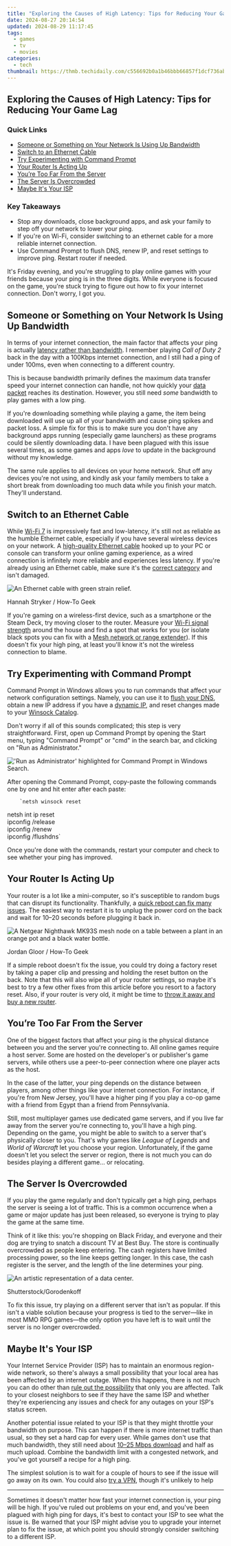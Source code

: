 ```yaml
---
title: "Exploring the Causes of High Latency: Tips for Reducing Your Game Lag"
date: 2024-08-27 20:14:54
updated: 2024-08-29 11:17:45
tags:
  - games
  - tv
  - movies
categories:
  - tech
thumbnail: https://thmb.techidaily.com/c556692b0a1b46bbb66857f1dcf736ab986ca8922706ba1c8b71876c558f69f9.jpg
---
```


## Exploring the Causes of High Latency: Tips for Reducing Your Game Lag

### Quick Links

* [Someone or Something on Your Network Is Using Up Bandwidth](https://snapchat-videos.techidaily.com/new-in-2024-mastering-snapchats-secret-stories-creation-guide/)
* [Switch to an Ethernet Cable](https://driver-error.techidaily.com/speedily-correct-the-missing-itbm-driver-issue-with-simple-tips/)
* [Try Experimenting with Command Prompt](https://extra-skills.techidaily.com/mastering-drone-footage-a-step-by-step-guide-for-2024/)
* [Your Router Is Acting Up](https://youtube-videos.techidaily.com/analyzing-user-interface-and-features-in-youtube-mobile-app/)
* [You’re Too Far From the Server](https://tiktok-videos.techidaily.com/the-ultimate-guide-to-high-performance-tech-by-toms-hardware-professionals/)
* [The Server Is Overcrowded](https://android-unlock.techidaily.com/in-2024-how-to-unlock-a-network-locked-samsung-galaxy-a14-4g-phone-by-drfone-android/)
* [Maybe It's Your ISP](https://techidaily.com/how-to-transfer-whatsapp-from-apple-iphone-15-to-other-iphone-14-pro-max-devices-drfone-by-drfone-transfer-whatsapp-from-ios-transfer-whatsapp-from-ios/)

### Key Takeaways

* Stop any downloads, close background apps, and ask your family to step off your network to lower your ping.
* If you're on Wi-Fi, consider switching to an ethernet cable for a more reliable internet connection.
* Use Command Prompt to flush DNS, renew IP, and reset settings to improve ping. Restart router if needed.

 It's Friday evening, and you're struggling to play online games with your friends because your ping is in the three digits. While everyone is focused on the game, you're stuck trying to figure out how to fix your internet connection. Don't worry, I got you.

##  Someone or Something on Your Network Is Using Up Bandwidth

 In terms of your internet connection, the main factor that affects your ping is actually [latency rather than bandwidth](https://instagram-videos.techidaily.com/updated-in-2024-crafting-cinematic-magic-essential-tips-for-creating-stunning-slow-motion-media-on-instagram/). I remember playing _Call of Duty 2_ back in the day with a 100Kbps internet connection, and I still had a ping of under 100ms, even when connecting to a different country.

 This is because bandwidth primarily defines the maximum data transfer speed your internet connection can handle, not how quickly your [data packet](https://location-social.techidaily.com/in-2024-how-to-sharefake-location-on-whatsapp-for-asus-rog-phone-8-drfone-by-drfone-virtual-android/) reaches its destination. However, you still need _some_ bandwidth to play games with a low ping.

 If you're downloading something while playing a game, the item being downloaded will use up all of your bandwidth and cause ping spikes and packet loss. A simple fix for this is to make sure you don't have any background apps running (especially game launchers) as these programs could be silently downloading data. I have been plagued with this issue several times, as some games and apps _love_ to update in the background without my knowledge.

 The same rule applies to all devices on your home network. Shut off any devices you're not using, and kindly ask your family members to take a short break from downloading too much data while you finish your match. They'll understand.

##  Switch to an Ethernet Cable

 While [Wi-Fi 7](https://win-solutions.techidaily.com/fix-starfields-unwanted-behavior-no-more-pc-freezing-or-crashing-moments/) is impressively fast and low-latency, it's still not as reliable as the humble Ethernet cable, especially if you have several wireless devices on your network. A [high-quality Ethernet cable](https://vp-tips.techidaily.com/new-in-2024-select-8-dynamic-backgrounds-for-your-mbp/) hooked up to your PC or console can transform your online gaming experience, as a wired connection is infinitely more reliable and experiences less latency. If you're already using an Ethernet cable, make sure it's the [correct category](https://extra-lessons.techidaily.com/ultimate-sextuple-of-full-frame-hd-innovations/) and isn't damaged.

![An Ethernet cable with green strain relief.](https://static1.howtogeekimages.com/wordpress/wp-content/uploads/2023/09/52577263727_0b499d3d60_c.jpg) 

Hannah Stryker / How-To Geek  
  
 If you're gaming on a wireless-first device, such as a smartphone or the Steam Deck, try moving closer to the router. Measure your [Wi-Fi signal strength](https://win11.techidaily.com/addressing-ntoskrnlexe-overload-issue/) around the house and find a spot that works for you (or isolate black spots you can fix with a [Mesh network or range extender](https://easy-unlock-android.techidaily.com/in-2024-the-ultimate-guide-to-motorola-edge-2023-pattern-lock-screen-everything-you-need-to-know-by-drfone-android/)). If this doesn't fix your high ping, at least you'll know it's not the wireless connection to blame.

##  Try Experimenting with Command Prompt

 Command Prompt in Windows allows you to run commands that affect your network configuration settings. Namely, you can use it to [flush your DNS](https://article-helps.techidaily.com/updated-in-2024-sightline-synopsis-study/), obtain a new IP address if you have a [dynamic IP](https://extra-resources.techidaily.com/improving-the-endurance-of-your-gopro-power-source/), and reset changes made to your [Winsock Catalog](https://youtube-videos.techidaily.com/in-2024-elevate-your-video-visibility-ethically-one-million-in-views/).

 Don't worry if all of this sounds complicated; this step is very straightforward. First, open up Command Prompt by opening the Start menu, typing "Command Prompt" or "cmd" in the search bar, and clicking on "Run as Administrator."

!['Run as Administrator' highlighted for Command Prompt in Windows Search.](https://static1.howtogeekimages.com/wordpress/wp-content/uploads/2024/02/8-run-cmd-as-admin.jpg) 

 After opening the Command Prompt, copy-paste the following commands one by one and hit enter after each paste:

        `netsh winsock reset  
netsh int ip reset  
ipconfig /release  
ipconfig /renew  
ipconfig /flushdns`
    
 ​​​​​​Once you're done with the commands, restart your computer and check to see whether your ping has improved.

##  Your Router Is Acting Up

 Your router is a lot like a mini-computer, so it's susceptible to random bugs that can disrupt its functionality. Thankfully, a [quick reboot can fix many issues](https://screen-mirror.techidaily.com/how-to-mirror-apple-iphone-se-to-other-iphone-drfone-by-drfone-ios/). The easiest way to restart it is to unplug the power cord on the back and wait for 10–20 seconds before plugging it back in.

![A Netgear Nighthawk MK93S mesh node on a table between a plant in an orange pot and a black water bottle.](https://static1.howtogeekimages.com/wordpress/wp-content/uploads/wm/2024/01/netgear-nighthawk-mesh-router-9-1.jpg) 

Jordan Gloor / How-To Geek

 If a simple reboot doesn't fix the issue, you could try doing a factory reset by taking a paper clip and pressing and holding the reset button on the back. Note that this will also wipe all of your router settings, so maybe it's best to try a few other fixes from this article before you resort to a factory reset. Also, if your router is very old, it might be time to [throw it away and buy a new router](https://screen-recording.techidaily.com/updated-2024-approved-savvy-obs-arrangement-for-economical-pcs/).

##  You’re Too Far From the Server

 One of the biggest factors that affect your ping is the physical distance between you and the server you're connecting to. All online games require a host server. Some are hosted on the developer's or publisher's game servers, while others use a peer-to-peer connection where one player acts as the host.

 In the case of the latter, your ping depends on the distance between players, among other things like your internet connection. For instance, if you're from New Jersey, you'll have a higher ping if you play a co-op game with a friend from Egypt than a friend from Pennsylvania.

 Still, most multiplayer games use dedicated game servers, and if you live far away from the server you're connecting to, you'll have a high ping. Depending on the game, you might be able to switch to a server that's physically closer to you. That's why games like _League of Legends_ and _World of Warcraft_ let you choose your region. Unfortunately, if the game doesn't let you select the server or region, there is not much you can do besides playing a different game... or relocating.

##  The Server Is Overcrowded

 If you play the game regularly and don't typically get a high ping, perhaps the server is seeing a lot of traffic. This is a common occurrence when a game or major update has just been released, so everyone is trying to play the game at the same time.

 Think of it like this: you're shopping on Black Friday, and everyone and their dog are trying to snatch a discount TV at Best Buy. The store is continually overcrowded as people keep entering. The cash registers have limited processing power, so the line keeps getting longer. In this case, the cash register is the server, and the length of the line determines your ping.

![An artistic representation of a data center.](https://static1.howtogeekimages.com/wordpress/wp-content/uploads/csit/2021/05/0fa81627.png) 

Shutterstock/Gorodenkoff

 To fix this issue, try playing on a different server that isn't as popular. If this isn't a viable solution because your progress is tied to the server—like in most MMO RPG games—the only option you have left is to wait until the server is no longer overcrowded.

##  Maybe It's Your ISP

 Your Internet Service Provider (ISP) has to maintain an enormous region-wide network, so there's always a small possibility that your local area has been affected by an internet outage. When this happens, there is not much you can do other than [rule out the possibility](https://unlock-android.techidaily.com/unlocking-the-power-of-smart-lock-a-beginners-guide-for-itel-p55t-users-by-drfone-android/) that only you are affected. Talk to your closest neighbors to see if they have the same ISP and whether they're experiencing any issues and check for any outages on your ISP's status screen.

 Another potential issue related to your ISP is that they might throttle your bandwidth on purpose. This can happen if there is more internet traffic than usual, so they set a hard cap for every user. While games don't use that much bandwidth, they still need about [10–25 Mbps download](https://www.anrdoezrs.net/links/3607085/type/dlg/sid/UUhtgUeUpU2002879/https://nordvpn.com/blog/internet-speed-for-gaming/) and half as much upload. Combine the bandwidth limit with a congested network, and you've got yourself a recipe for a high ping.

 The simplest solution is to wait for a couple of hours to see if the issue will go away on its own. You could also [try a VPN](https://ios-pokemon-go.techidaily.com/in-2024-where-is-the-best-place-to-catch-dratini-on-apple-iphone-6-drfone-by-drfone-virtual-ios/), though it's unlikely to help

---

 Sometimes it doesn't matter how fast your internet connection is, your ping will be high. If you've ruled out problems on your end, and you've been plagued with high ping for days, it's best to contact your ISP to see what the issue is. Be warned that your ISP might advise you to upgrade your internet plan to fix the issue, at which point you should strongly consider switching to a different ISP.

<ins class="adsbygoogle"
     style="display:block"
     data-ad-format="autorelaxed"
     data-ad-client="ca-pub-7571918770474297"
     data-ad-slot="1223367746"></ins>



<ins class="adsbygoogle"
     style="display:block"
     data-ad-client="ca-pub-7571918770474297"
     data-ad-slot="8358498916"
     data-ad-format="auto"
     data-full-width-responsive="true"></ins>
